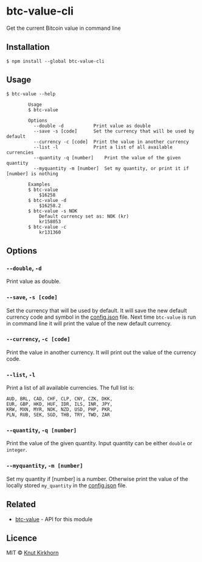 # btc-value-cli
Get the current Bitcoin value in command line

## Installation
```
$ npm install --global btc-value-cli 
```

## Usage
```
$ btc-value --help

        Usage
        $ btc-value
        
        Options
          --double -d           Print value as double
          --save -s [code]      Set the currency that will be used by default
          --currency -c [code]  Print the value in another currency         
          --list -l             Print a list of all available currencies
          --quantity -q [number]    Print the value of the given quantity
          --myquantity -m [number]  Set my quantity, or print it if [number] is nothing

        Examples
        $ btc-value
            $16258
        $ btc-value -d
            $16258.2
        $ btc-value -s NOK
            Default currency set as: NOK (kr)
            kr158053
        $ btc-value -c
            kr131360
```

## Options
### `--double`, `-d`
Print value as double.

### `--save`, `-s [code]`
Set the currency that will be used by default. It will save the new default currency code and symbol in the [config.json](config.json) file. Next time ```btc-value``` is run in command line it will print the value of the new default currency.

### `--currency`, `-c [code]`
Print the value in another currency. It will print out the value of the currency code.

### `--list`, `-l`
Print a list of all available currencies.
The full list is:
```
AUD, BRL, CAD, CHF, CLP, CNY, CZK, DKK,
EUR, GBP, HKD, HUF, IDR, ILS, INR, JPY,
KRW, MXN, MYR, NOK, NZD, USD, PHP, PKR,
PLN, RUB, SEK, SGD, THB, TRY, TWD, ZAR
```

### `--quantity`, `-q [number]`
Print the value of the given quantity. Input quantity can be either ```double``` or ```integer```.

### `--myquantity`, `-m [number]`
Set my quantity if [number] is a number. Otherwise print the value of the locally stored `my_quantity` in the [config.json](config.json) file.

## Related
- [btc-value](https://github.com/Knutakir/btc-value) - API for this module

## Licence
MIT © [Knut Kirkhorn](LICENSE)
